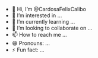 - 👋 Hi, I’m @CardosaFelixCalibo
- 👀 I’m interested in ...
- 🌱 I’m currently learning ...
- 💞️ I’m looking to collaborate on ...
- 📫 How to reach me ...
- 😄 Pronouns: ...
- ⚡ Fun fact: ...

<!---
CardosaFelixCalibo/CardosaFelixCalibo is a ✨ special ✨ repository because its `README.md` (this file) appears on your GitHub profile.
You can click the Preview link to take a look at your changes.
--->
